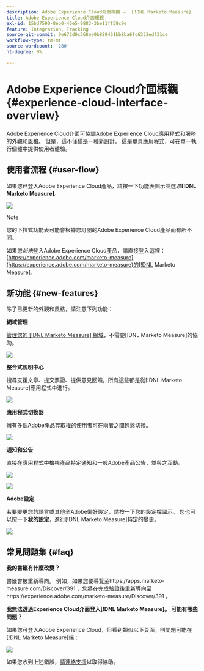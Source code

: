 ```yaml
---
description: Adobe Experience Cloud介面概觀 —  [!DNL Marketo Measure]
title: Adobe Experience Cloud介面概觀
exl-id: 15bd7590-8eb0-46e5-9883-3be11ff58c9e
feature: Integration, Tracking
source-git-commit: 9e672d0c568ee0b889461bb8ba6fc6333edf31ce
workflow-type: tm+mt
source-wordcount: '280'
ht-degree: 0%

---
```


# Adobe Experience Cloud介面概觀 {#experience-cloud-interface-overview}

Adobe Experience Cloud介面可協調Adobe Experience Cloud應用程式和服務的外觀和風格。 但是，這不僅僅是一種新設計。 這是單頁應用程式，可在單一執行個體中提供使用者體驗。

## 使用者流程 {#user-flow}

如果您已登入Adobe Experience Cloud產品，請按一下功能表圖示並選取&#x200B;**[!DNL Marketo Measure]**。

![](assets/unified-shell-overview-4.png)

>[!NOTE]
>
>您的下拉式功能表可能會根據您訂閱的Adobe Experience Cloud產品而有所不同。

如果您&#x200B;_尚未_&#x200B;登入Adobe Experience Cloud產品，請直接登入這裡： [https://experience.adobe.com/marketo-measure](https://experience.adobe.com/marketo-measure)的[!DNL Marketo Measure]。

## 新功能 {#new-features}

除了已更新的外觀和風格，請注意下列功能：

**網域管理**

[管理您的 [!DNL Marketo Measure] 網域](/help/marketo-measure-and-adobe/domain-management.md)，不需要[!DNL Marketo Measure]的協助。

![](assets/unified-shell-overview-5.png)

**整合式說明中心**

搜尋支援文章、提交票證、提供意見回饋，所有這些都是從[!DNL Marketo Measure]應用程式中進行。

![](assets/unified-shell-overview-6.png)

**應用程式切換器**

擁有多個Adobe產品存取權的使用者可在兩者之間輕鬆切換。

![](assets/unified-shell-overview-7.png)

**通知和公告**

直接在應用程式中檢視產品特定通知和一般Adobe產品公告，並與之互動。

![](assets/unified-shell-overview-8.png)

![](assets/unified-shell-overview-9.png)

**Adobe設定**

若要變更您的語言或其他全Adobe偏好設定，請按一下您的設定檔圖示。 您也可以按一下&#x200B;**我的設定**，進行[!DNL Marketo Measure]特定的變更。

![](assets/unified-shell-overview-10.png)

## 常見問題集 {#faq}

**我的書籤有什麼改變？**

書籤會被重新導向。 例如，如果您要導覽至https://apps.marketo-measure.com/Discover/391 ，您將在完成驗證後重新導向至https://experience.adobe.com/marketo-measure/Discover/391 。

**我無法透過Experience Cloud介面登入[!DNL Marketo Measure]。 可能有哪些問題？**

如果您可登入Adobe Experience Cloud，但看到類似以下頁面，則問題可能在[!DNL Marketo Measure]端：

![](assets/unified-shell-overview-11.png)

如果您收到上述錯誤，[請連絡支援](https://nation.marketo.com/t5/support/ct-p/Support)以取得協助。
